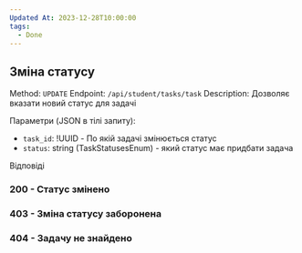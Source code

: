 ```yaml
---
Updated At: 2023-12-28T10:00:00
tags:
  - Done
---
```

## Зміна статусу

Method: `UPDATE`
Endpoint: `/api/student/tasks/task`
Description: Дозволяє вказати новий статус для задачі

Параметри (JSON в тілі запиту):
- `task_id`: !UUID - По якій задачі змінюється статус
- `status`: string (TaskStatusesEnum) - який статус має придбати задача

Відповіді

### 200 - Статус змінено

### 403 - Зміна статусу заборонена

### 404 - Задачу не знайдено

